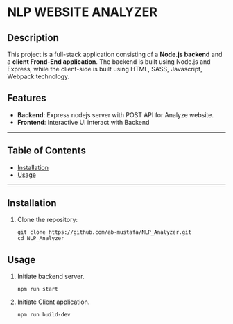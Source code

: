 # NLP WEBSITE ANALYZER

## Description

This project is a full-stack application consisting of a **Node.js backend** and a **client Frond-End application**. The backend is built using Node.js and Express, while the client-side is built using HTML, SASS, Javascript, Webpack technology.

## Features

- **Backend**: Express nodejs server with POST API for Analyze website.
- **Frontend**: Interactive UI interact with Backend
  
---

## Table of Contents

- [Installation](#installation)
- [Usage](#usage)
---

## Installation

1. Clone the repository:
   ```
   git clone https://github.com/ab-mustafa/NLP_Analyzer.git
   cd NLP_Analyzer

## Usage

1. Initiate backend server.
    ```
    npm run start
    ```
2. Initiate Client application.
    ```
    npm run build-dev
    ```